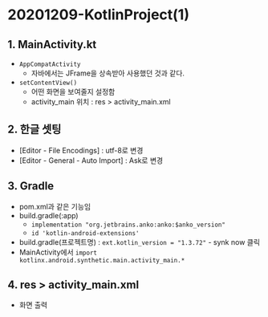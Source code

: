 # 20201209-KotlinProject(1)

## 1. MainActivity.kt

- `AppCompatActivity`
  - 자바에서는 JFrame을 상속받아 사용했던 것과 같다.
- `setContentView()`
  - 어떤 화면을 보여줄지 설정함
  - activity_main 위치 : res > activity_main.xml
  
  
  
## 2. 한글 셋팅

- [Editor - File Encodings] : utf-8로 변경
- [Editor - General - Auto Import] : Ask로 변경

## 3. Gradle
- pom.xml과 같은 기능임
- build.gradle(:app)
  - `implementation "org.jetbrains.anko:anko:$anko_version"`
  - `id 'kotlin-android-extensions'`
- build.gradle(프로젝트명) : `ext.kotlin_version = "1.3.72"` - synk now 클릭
- MainActivity에서 `import kotlinx.android.synthetic.main.activity_main.*`

## 4. res > activity_main.xml
- 화면 출력

